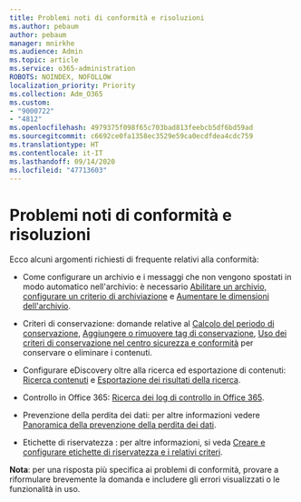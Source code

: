 ```yaml
---
title: Problemi noti di conformità e risoluzioni
ms.author: pebaum
author: pebaum
manager: mnirkhe
ms.audience: Admin
ms.topic: article
ms.service: o365-administration
ROBOTS: NOINDEX, NOFOLLOW
localization_priority: Priority
ms.collection: Adm_O365
ms.custom:
- "9000722"
- "4812"
ms.openlocfilehash: 4979375f098f65c703bad813feebcb5df6bd59ad
ms.sourcegitcommit: c6692ce0fa1358ec3529e59ca0ecdfdea4cdc759
ms.translationtype: HT
ms.contentlocale: it-IT
ms.lasthandoff: 09/14/2020
ms.locfileid: "47713603"
---
```

# <a name="compliance-common-issues-and-resolutions"></a>Problemi noti di conformità e risoluzioni

Ecco alcuni argomenti richiesti di frequente relativi alla conformità:

- Come configurare un archivio e i messaggi che non vengono spostati in modo automatico nell'archivio: è necessario [Abilitare un archivio, configurare un criterio di archiviazione](https://docs.microsoft.com/microsoft-365/compliance/enable-archive-mailboxes?view=o365-worldwide) e [Aumentare le dimensioni dell'archivio](https://docs.microsoft.com/microsoft-365/compliance/enable-unlimited-archiving?view=o365-worldwide).

- Criteri di conservazione: domande relative al [Calcolo del periodo di conservazione](https://docs.microsoft.com/exchange/security-and-compliance/messaging-records-management/retention-age), [Aggiungere o rimuovere tag di conservazione](https://docs.microsoft.com/exchange/security-and-compliance/messaging-records-management/add-or-remove-retention-tags), [Uso dei criteri di conservazione nel centro sicurezza e conformità](https://docs.microsoft.com/microsoft-365/compliance/retention-policies?view=o365-worldwide) per conservare o eliminare i contenuti.

- Configurare eDiscovery oltre alla ricerca ed esportazione di contenuti: [Ricerca contenuti](https://docs.microsoft.com/microsoft-365/compliance/search-for-content?view=o365-worldwide) e [Esportazione dei risultati della ricerca](https://docs.microsoft.com/microsoft-365/compliance/export-search-results?view=o365-worldwide).

- Controllo in Office 365: [Ricerca dei log di controllo in Office 365](https://docs.microsoft.com/microsoft-365/compliance/search-the-audit-log-in-security-and-compliance?view=o365-worldwide).

- Prevenzione della perdita dei dati: per altre informazioni vedere [Panoramica della prevenzione della perdita dei dati](https://docs.microsoft.com/microsoft-365/compliance/data-loss-prevention-policies?view=o365-worldwide).
 
- Etichette di riservatezza : per altre informazioni, si veda [Creare e configurare etichette di riservatezza e i relativi criteri](https://docs.microsoft.com/microsoft-365/compliance/create-sensitivity-labels).

**Nota**: per una risposta più specifica ai problemi di conformità, provare a riformulare brevemente la domanda e includere gli errori visualizzati o le funzionalità in uso.
